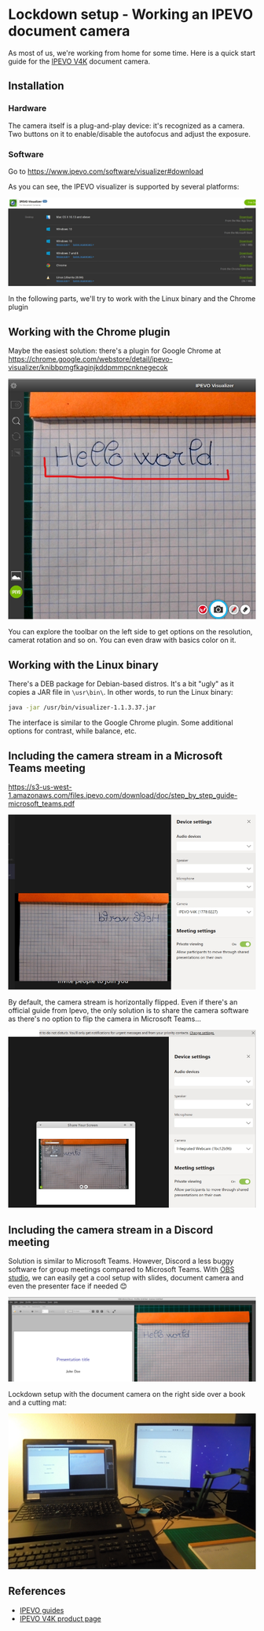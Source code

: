 # Lockdown setup - Working an IPEVO document camera


As most of us, we're working from home for some time. Here is a quick start guide for the [IPEVO V4K](https://www.ipevo.com/products/v4k) document camera.

## Installation

### Hardware

The camera itself is a plug-and-play device: it's recognized as a camera. Two buttons on it to enable/disable the autofocus and adjust the exposure.

### Software

Go to https://www.ipevo.com/software/visualizer#download

As you can see, the IPEVO visualizer is supported by several platforms:

![img1](./img/cam-img1.jpg)

In the following parts, we'll try to work with the Linux binary and the Chrome plugin

## Working with the Chrome plugin

Maybe the easiest solution: there's a plugin for Google Chrome at https://chrome.google.com/webstore/detail/ipevo-visualizer/knibbpmgfkaginjkddpmmpcnknegecok

![img2](./img/cam-img2.jpg)

You can explore the toolbar on the left side to get options on the resolution, camerat rotation and so on. You can even draw with basics color on it.

## Working with the Linux binary

There's a DEB package for Debian-based distros. It's a bit "ugly" as it copies a JAR file in `\usr\bin\`. In other words, to run the Linux binary:

```bash
java -jar /usr/bin/visualizer-1.1.3.37.jar 
```

The interface is similar to the Google Chrome plugin. Some additional options for contrast, while balance, etc.

## Including the camera stream in a Microsoft Teams meeting

https://s3-us-west-1.amazonaws.com/files.ipevo.com/download/doc/step_by_step_guide-microsoft_teams.pdf

![img3](./img/cam-img3.jpg)

By default, the camera stream is horizontally flipped. Even if there's an official guide from Ipevo, the only solution is to share the camera software as there's no option to flip the camera in Microsoft Teams... 

![img4](./img/cam-img4.jpg)

## Including the camera stream in a Discord meeting

Solution is similar to Microsoft Teams. However, Discord a less buggy software for group meetings compared to Microsoft Teams. With [OBS studio](https://obsproject.com/), we can easily get a cool setup with slides, document camera and even the presenter face if needed :blush:

![img5](./img/cam-img5.jpg)

Lockdown setup with the document camera on the right side over a book and a cutting mat:

![img6](./img/cam-img6.jpg)

## References

- [IPEVO guides](https://www.ipevo.com/products/v4k/support)
- [IPEVO V4K product page](https://www.ipevo.com/products/v4k/)
